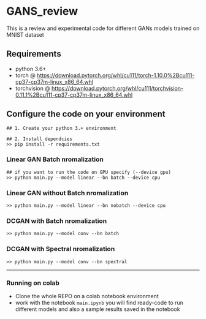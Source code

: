 # GANS_review
This is a review and experimental code for different GANs models trained on MNIST dataset


## Requirements
- python 3.6+
- torch @ https://download.pytorch.org/whl/cu111/torch-1.10.0%2Bcu111-cp37-cp37m-linux_x86_64.whl
- torchvision @ https://download.pytorch.org/whl/cu111/torchvision-0.11.1%2Bcu111-cp37-cp37m-linux_x86_64.whl

## Configure the code on your environment
```
## 1. Create your python 3.+ environment

## 2. Install dependcies
>> pip install -r requirements.txt
```

### Linear GAN Batch nromalization
```
## if you want to run the code on GPU specify (--device gpu)
>> python main.py --model linear --bn batch --device cpu
```

### Linear GAN without Batch nromalization
```
>> python main.py --model linear --bn nobatch --device cpu
```

### DCGAN with Batch nromalization
```
>> python main.py --model conv --bn batch
```

### DCGAN with Spectral nromalization
```
>> python main.py --model conv --bn spectral
```
-------------

### Running on colab
- Clone the whole REPO on a colab notebook environment
- work with the notebook `main.ipynb` you will find ready-code to run different models and also a sample results saved in the notebook
